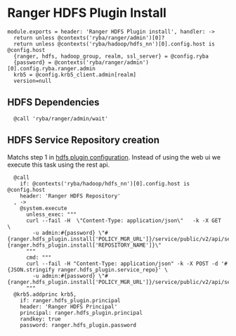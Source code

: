 
# Ranger HDFS Plugin Install

    module.exports = header: 'Ranger HDFS Plugin install', handler: ->
      return unless @contexts('ryba/ranger/admin')[0]?
      return unless @contexts('ryba/hadoop/hdfs_nn')[0].config.host is @config.host
      {ranger, hdfs, hadoop_group, realm, ssl_server} = @config.ryba
      {password} = @contexts('ryba/ranger/admin')[0].config.ryba.ranger.admin
      krb5 = @config.krb5_client.admin[realm]
      version=null

## HDFS Dependencies

      @call 'ryba/ranger/admin/wait'

## HDFS Service Repository creation
Matchs step 1 in [hdfs plugin configuration][hdfs-plugin]. Instead of using the web ui
we execute this task using the rest api.

      @call
        if: @contexts('ryba/hadoop/hdfs_nn')[0].config.host is @config.host
        header: 'Ranger HDFS Repository'
      , ->
        @system.execute
          unless_exec: """
          curl --fail -H  \"Content-Type: application/json\"   -k -X GET  \
            -u admin:#{password} \"#{ranger.hdfs_plugin.install['POLICY_MGR_URL']}/service/public/v2/api/service/name/#{ranger.hdfs_plugin.install['REPOSITORY_NAME']}\"
          """
          cmd: """
          curl --fail -H "Content-Type: application/json" -k -X POST -d '#{JSON.stringify ranger.hdfs_plugin.service_repo}' \
            -u admin:#{password} \"#{ranger.hdfs_plugin.install['POLICY_MGR_URL']}/service/public/v2/api/service/\"
          """
      @krb5.addprinc krb5,
        if: ranger.hdfs_plugin.principal
        header: 'Ranger HDFS Principal'
        principal: ranger.hdfs_plugin.principal
        randkey: true
        password: ranger.hdfs_plugin.password

[hdfs-plugin]:(https://docs.hortonworks.com/HDPDocuments/HDP2/HDP-2.4.0/bk_installing_manually_book/content/installing_ranger_plugins.html#installing_ranger_hdfs_plugin)
[hdfs-plugin-source]: https://github.com/apache/incubator-ranger/blob/ranger-0.6/agents-audit/src/main/java/org/apache/ranger/audit/utils/InMemoryJAASConfiguration.java
